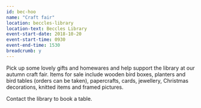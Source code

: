 ```yaml
---
id: bec-hoo
name: "Craft fair"
location: beccles-library
location-text: Beccles Library
event-start-date: 2018-10-20
event-start-time: 0930
event-end-time: 1530
breadcrumb: y
---
```


Pick up  some lovely gifts and homewares and help support the library at our autumn craft fair. Items for sale include wooden bird boxes, planters and bird tables (orders can be taken), papercrafts, cards, jewellery, Christmas decorations, knitted items and framed pictures.

Contact the library to book a table.
